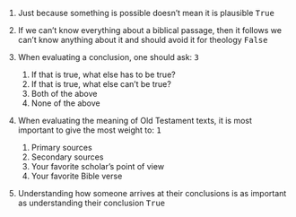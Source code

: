 ---
---

1. Just because something is possible doesn’t mean it is plausible <samp>True</samp>


2. If we can’t know everything about a biblical passage, then it follows we can’t know anything about it and should avoid it for theology <samp>False</samp>

3. When evaluating a conclusion, one should ask: <samp>3</samp>
   1. If that is true, what else has to be true?
   2. If that is true, what else can’t be true?
   3. Both of the above
   4. None of the above

4. When evaluating the meaning of Old Testament texts, it is most important to give the most weight to: <samp>1</samp>
   1. Primary sources
   2. Secondary sources
   3. Your favorite scholar’s point of view
   4. Your favorite Bible verse

5. Understanding how someone arrives at their conclusions is as important as understanding their conclusion <samp>True</samp>